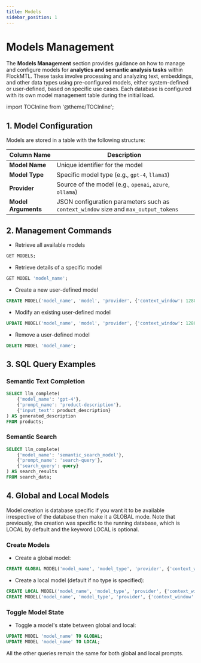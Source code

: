 ```yaml
---
title: Models
sidebar_position: 1
---
```


# Models Management

The **Models Management** section provides guidance on how to manage and configure models for **analytics and semantic analysis tasks** within FlockMTL. These tasks involve processing and analyzing text, embeddings, and other data types using pre-configured models, either system-defined or user-defined, based on specific use cases. Each database is configured with its own model management table during the initial load.

import TOCInline from '@theme/TOCInline';

<TOCInline toc={toc} />

## 1. Model Configuration

Models are stored in a table with the following structure:

| **Column Name**     | **Description**                                                                     |
| ------------------- | ----------------------------------------------------------------------------------- |
| **Model Name**      | Unique identifier for the model                                                     |
| **Model Type**      | Specific model type (e.g., `gpt-4`, `llama3`)                                       |
| **Provider**        | Source of the model (e.g., `openai`, `azure`, `ollama`)                             |
| **Model Arguments** | JSON configuration parameters such as `context_window` size and `max_output_tokens` |

## 2. Management Commands

- Retrieve all available models

```sql
GET MODELS;
```

- Retrieve details of a specific model

```sql
GET MODEL 'model_name';
```

- Create a new user-defined model

```sql
CREATE MODEL('model_name', 'model', 'provider', {'context_window': 128000, 'max_output_tokens': 8000})
```

- Modify an existing user-defined model

```sql
UPDATE MODEL('model_name', 'model', 'provider', {'context_window': 128000, 'max_output_tokens': 8000});
```

- Remove a user-defined model

```sql
DELETE MODEL 'model_name';
```

## 3. SQL Query Examples

### Semantic Text Completion

```sql
SELECT llm_complete(
    {'model_name': 'gpt-4'},
    {'prompt_name': 'product-description'},
    {'input_text': product_description}
) AS generated_description
FROM products;
```

### Semantic Search

```sql
SELECT llm_complete(
    {'model_name': 'semantic_search_model'},
    {'prompt_name': 'search-query'},
    {'search_query': query}
) AS search_results
FROM search_data;
```

## 4. Global and Local Models

Model creation is database specific if you want it to be available irrespective of the database then make it a GLOBAL mode. Note that previously, the creation was specific to the running database, which is LOCAL by default and the keyword LOCAL is optional.

### Create Models

- Create a global model:

```sql
CREATE GLOBAL MODEL('model_name', 'model_type', 'provider', {'context_window': 128000, 'max_output_tokens': 8000})
```

- Create a local model (default if no type is specified):

```sql
CREATE LOCAL MODEL('model_name', 'model_type', 'provider', {'context_window': 128000, 'max_output_tokens': 8000})
CREATE MODEL('model_name', 'model_type', 'provider', {'context_window': 128000, 'max_output_tokens': 8000})
```

### Toggle Model State

- Toggle a model's state between global and local:

```sql
UPDATE MODEL 'model_name' TO GLOBAL;
UPDATE MODEL 'model_name' TO LOCAL;
```

All the other queries remain the same for both global and local prompts.
